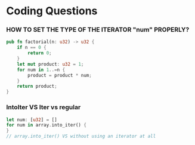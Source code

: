 # Coding Questions
### HOW TO SET THE TYPE OF THE ITERATOR "num" PROPERLY?
```rust
pub fn factorial(n: u32) -> u32 {
    if n == 0 { 
        return 0; 
    }
    let mut product: u32 = 1;
    for num in 1..=n {
        product = product * num;
    }
    return product;
}
```

### IntoIter VS Iter vs regular
```rust
let num: [u32] = []
for num in array.into_iter() {
}
// array.into_iter() VS without using an iterator at all 
```
